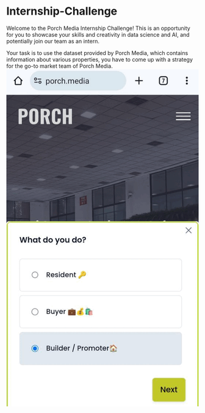 # Internship-Challenge
Welcome to the Porch Media Internship Challenge! 
This is an opportunity for you to showcase your skills and creativity in data science and AI,
and potentially join our team as an intern.

Your task is to use the dataset provided by Porch Media,
which contains information about various properties,
you have to come up with a strategy for the go-to market team of Porch Media.
![](1000001536.gif)

